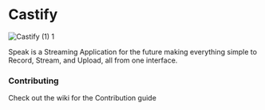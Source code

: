 # Castify

![Castify (1) 1](https://user-images.githubusercontent.com/67658523/233520192-7da129b5-88fa-46ac-bbc9-42e50f8bac3e.svg)

Speak is a Streaming Application for the future making everything simple to Record, Stream, and Upload, all from one interface.

### Contributing

Check out the wiki for the Contribution guide
